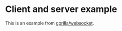 # Client and server example

This is an example from
[gorilla/websocket](https://github.com/gorilla/websocket/tree/master/examples/echo).
